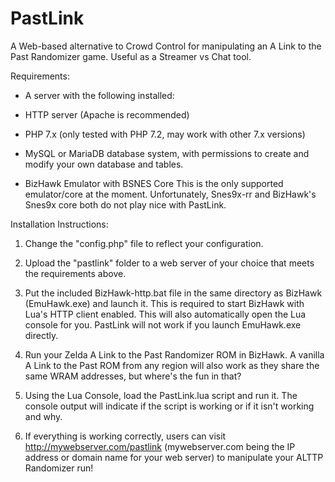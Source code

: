 # PastLink
A Web-based alternative to Crowd Control for manipulating an A Link to the Past Randomizer game. Useful as a Streamer vs Chat tool.

Requirements:
- A server with the following installed:
- HTTP server (Apache is recommended)
- PHP 7.x (only tested with PHP 7.2, may work with other 7.x versions)
- MySQL or MariaDB database system, with permissions to create and modify your own database and tables.

- BizHawk Emulator with BSNES Core
This is the only supported emulator/core at the moment.
Unfortunately, Snes9x-rr and BizHawk's Snes9x core both do not play nice with PastLink.

Installation Instructions:
1. Change the "config.php" file to reflect your configuration.

2. Upload the "pastlink" folder to a web server of your choice that meets the requirements above.

3. Put the included BizHawk-http.bat file in the same directory as BizHawk (EmuHawk.exe) and launch it. This is required to start BizHawk with Lua's HTTP client enabled. This will also automatically open the Lua console for you. PastLink will not work if you launch EmuHawk.exe directly.
 
4. Run your Zelda A Link to the Past Randomizer ROM in BizHawk. A vanilla A Link to the Past ROM from any region will also work as they share the same WRAM addresses, but where's the fun in that?

5. Using the Lua Console, load the PastLink.lua script and run it. The console output will indicate if the script is working or if it isn't working and why.
 
6. If everything is working correctly, users can visit http://mywebserver.com/pastlink (mywebserver.com being the IP address or domain name for your web server) to manipulate your ALTTP Randomizer run!